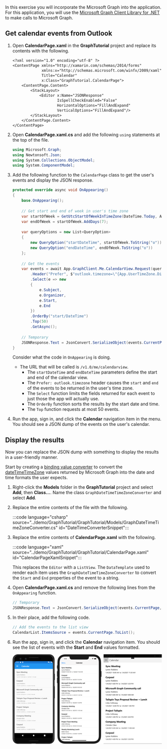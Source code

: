<!-- markdownlint-disable MD002 MD041 -->

In this exercise you will incorporate the Microsoft Graph into the application. For this application, you will use the [Microsoft Graph Client Library for .NET](https://github.com/microsoftgraph/msgraph-sdk-dotnet) to make calls to Microsoft Graph.

## Get calendar events from Outlook

1. Open **CalendarPage.xaml** in the **GraphTutorial** project and replace its contents with the following.

    ```xaml
    <?xml version="1.0" encoding="utf-8" ?>
    <ContentPage xmlns="http://xamarin.com/schemas/2014/forms"
                 xmlns:x="http://schemas.microsoft.com/winfx/2009/xaml"
                 Title="Calendar"
                 x:Class="GraphTutorial.CalendarPage">
        <ContentPage.Content>
            <StackLayout>
                <Editor x:Name="JSONResponse"
                        IsSpellCheckEnabled="False"
                        HorizontalOptions="FillAndExpand"
                        VerticalOptions="FillAndExpand"/>
            </StackLayout>
        </ContentPage.Content>
    </ContentPage>
    ```

1. Open **CalendarPage.xaml.cs** and add the following `using` statements at the top of the file.

    ```csharp
    using Microsoft.Graph;
    using Newtonsoft.Json;
    using System.Collections.ObjectModel;
    using System.ComponentModel;
    ```

1. Add the following function to the `CalendarPage` class to get the user's events and display the JSON response.

    ```csharp
    protected override async void OnAppearing()
    {
        base.OnAppearing();

        // Get start and end of week in user's time zone
        var startOfWeek = GetUtcStartOfWeekInTimeZone(DateTime.Today, App.UserTimeZone);
        var endOfWeek = startOfWeek.AddDays(7);

        var queryOptions = new List<QueryOption>
        {
            new QueryOption("startDateTime", startOfWeek.ToString("o")),
            new QueryOption("endDateTime", endOfWeek.ToString("o"))
        };

        // Get the events
        var events = await App.GraphClient.Me.CalendarView.Request(queryOptions)
            .Header("Prefer", $"outlook.timezone=\"{App.UserTimeZone.DisplayName}\"")
            .Select(e => new
            {
                e.Subject,
                e.Organizer,
                e.Start,
                e.End
            })
            .OrderBy("start/DateTime")
            .Top(50)
            .GetAsync();

        // Temporary
        JSONResponse.Text = JsonConvert.SerializeObject(events.CurrentPage, Formatting.Indented);
    }
    ```

    Consider what the code in `OnAppearing` is doing.

    - The URL that will be called is `/v1.0/me/calendarview`.
        - The `startDateTime` and `endDateTime` parameters define the start and end of the calendar view.
        - The `Prefer: outlook.timezone` header causes the `start` and `end` of the events to be returned in the user's time zone.
        - The `Select` function limits the fields returned for each event to just those the app will actually use.
        - The `OrderBy` function sorts the results by the start date and time.
        - The `Top` function requests at most 50 events.

1. Run the app, sign in, and click the **Calendar** navigation item in the menu. You should see a JSON dump of the events on the user's calendar.

## Display the results

Now you can replace the JSON dump with something to display the results in a user-friendly manner.

Start by creating a [binding value converter](/xamarin/xamarin-forms/xaml/xaml-basics/data-binding-basics#binding-value-converters) to convert the [dateTimeTimeZone](/graph/api/resources/datetimetimezone?view=graph-rest-1.0) values returned by Microsoft Graph into the date and time formats the user expects.

1. Right-click the **Models** folder in the **GraphTutorial** project and select **Add**, then **Class...**. Name the class `GraphDateTimeTimeZoneConverter` and select **Add**.

1. Replace the entire contents of the file with the following.

    :::code language="csharp" source="../demo/GraphTutorial/GraphTutorial/Models/GraphDateTimeTimeZoneConverter.cs" id="DateTimeConverterSnippet":::

1. Replace the entire contents of **CalendarPage.xaml** with the following.

    :::code language="xaml" source="../demo/GraphTutorial/GraphTutorial/CalendarPage.xaml" id="CalendarPageXamlSnippet":::

    This replaces the `Editor` with a `ListView`. The `DataTemplate` used to render each item uses the `GraphDateTimeTimeZoneConverter` to convert the `Start` and `End` properties of the event to a string.

1. Open **CalendarPage.xaml.cs** and remove the following lines from the `OnAppearing` function.

    ```csharp
    // Temporary
    JSONResponse.Text = JsonConvert.SerializeObject(events.CurrentPage, Formatting.Indented);
    ```

1. In their place, add the following code.

    ```csharp
    // Add the events to the list view
    CalendarList.ItemsSource = events.CurrentPage.ToList();
    ```

1. Run the app, sign in, and click the **Calendar** navigation item. You should see the list of events with the **Start** and **End** values formatted.

    ![A screenshot of the table of events](./images/calendar-page.png)

